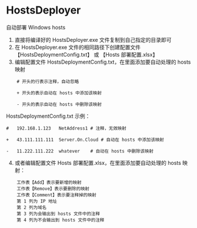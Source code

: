 # HostsDeployer
 自动部署 Windows hosts

 1. 直接将编译好的 HostsDeployer.exe 文件复制到自己指定的目录即可
 2. 在 HostsDeployer.exe 文件的相同路径下创建配置文件 【HostsDeploymentConfig.txt】 或 【Hosts 部署配置.xlsx】
 3. 编辑配置文件 HostsDeploymentConfig.txt，在里面添加要自动处理的 hosts 映射

```
    # 开头的行表示注释，自动忽略

    + 开头的表示自动在 hosts 中添加该映射

    - 开头的表示自动在 hosts 中删除该映射
```

HostsDeploymentConfig.txt 示例：
```
#	192.168.1.123	NetAddress1	# 注释，无效映射

+	43.111.111.111	Server.On.Cloud	# 自动在 hosts 中添加该映射

-	11.222.111.222	whatever	# 自动在 hosts 中删除该映射
```

 4. 或者编辑配置文件 Hosts 部署配置.xlsx，在里面添加要自动处理的 hosts 映射：
 ```
     工作表【Add】表示要新增的映射
     工作表【Remove】表示要删除的映射
     工作表【Comment】表示要注释掉的映射
     第 1 列为 IP 地址
     第 2 列为域名
     第 3 列为会输出到 hosts 文件中的注释
     第 4 列为不会输出到 hosts 文件中的注释  
 ```

